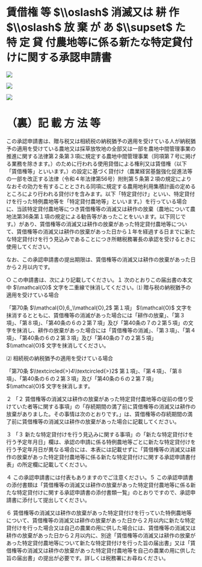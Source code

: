 # 賃借権 等 $\\oslash$ 消滅又は 耕 作 $\\oslash$ 放 棄 が あ $\\supset$ た 特 定 貸 付農地等に係る新たな特定貸付けに関する承認申請書

![](https://www.nta.go.jp/tmp/ed0bbc0d-f4c1-473b-a4c1-510810c36408/images/85c2a9c50a0d03cbc799cefc3a810b12fdd00cf529035a44d9745d89e8dcf0d9.jpg)

![](https://www.nta.go.jp/tmp/ed0bbc0d-f4c1-473b-a4c1-510810c36408/images/3b76e3fc7b204887cedec51fee308dacfb9f4c273e37d01c21a055b51a8bc4d0.jpg)

![](https://www.nta.go.jp/tmp/ed0bbc0d-f4c1-473b-a4c1-510810c36408/images/f1cf0779aaa086e93f0cbd8890d3635f8ede963382676f7ba74eff5599299b53.jpg)

# （裏）記 載 方 法 等

この承認申請書は、贈与税又は相続税の納税猶予の適用を受けている人が納税猶予の適用を受けている農地又は採草放牧地の全部又は一部を農地中間管理事業の推進に関する法律第２条第３項に規定する農地中間管理事業（同項第７号に掲げる業務を除きます。）のために行われる使用貸借による権利又は賃借権（以下「賃借権等」といいます。）の設定に基づく貸付け（農業経営基盤強化促進法等の一部を改正する法律（令和４年法律第56号）附則第５条第２項の規定によりなおその効力を有することとされる同項に規定する農用地利用集積計画の定めるところにより行われる貸付けを含みます。以下「特定貸付け」といい、特定貸付けを行った特例農地等を「特定貸付農地等」といいます。）を行っている場合に、当該特定貸付農地等につき賃借権等の消滅又は耕作の放棄（農地について農地法第36条第１項の規定による勧告等があったことをいいます。以下同じです。）があり、賃借権等の消滅又は耕作の放棄があった特定貸付農地等について、賃借権等の消滅又は耕作の放棄があった日から１年を経過する日までに新たな特定貸付けを行う見込みであることにつき所轄税務署長の承認を受けるときに使用してください。

なお、この承認申請書の提出期限は、賃借権等の消滅又は耕作の放棄があった日から２月以内です。

○ この申請書は、次により記載してください。１ 次のとおりこの届出書の本文中 $\\mathcal{O}$ 文字を二重線で抹消してください。⑴ 贈与税の納税猶予の適用を受けている場合

「第70条 $\\mathcal{O},6,,\\mathcal{O},2$ 第１項」 $\\mathcal{O}$ 文字を抹消するとともに、賃借権等の消滅があった場合には「耕作の放棄」、「第３項」、「第８項」、「第40条の６の２第７項」及び「第40条の７の２第５項」の文字を抹消し、耕作の放棄があった場合には「賃借権等の消滅」、「第３項」、「第４項」、「第40条の６の２第３項」及び「第40条の７の２第５項」 $\\mathcal{O}$ 文字を抹消してください。

⑵ 相続税の納税猶予の適用を受けている場合

「第70条 $\\textcircled{>}4\\textcircled{>}2$ 第１項」、「第４項」、「第８項」、「第40条の６の２第３項」及び「第40条の６の２第７項」 $\\mathcal{O}$ 文字を抹消します。

２ 「２ 賃借権等の消滅又は耕作の放棄があった特定貸付農地等の従前の借り受けていた者等に関する事項」の「存続期間の満了前に賃借権等の消滅又は耕作の放棄がありました。その事情は次のとおりです。」は、賃借権等の存続期間の満了前に賃借権等の消滅又は耕作の放棄があった場合に記載してください。

３ 「３ 新たな特定貸付けを行う見込みに関する事項」の「新たな特定貸付けを行う予定年月日」欄は、承認の申請に係る特例農地等ごとに新たな特定貸付けを行う予定年月日が異なる場合には、本表には記載せずに「賃借権等の消滅又は耕作の放棄があった特定貸付農地等に係る新たな特定貸付けに関する承認申請書付表」の所定欄に記載してください。

４ この承認申請書には付表もありますのでご注意ください。５ この承認申請書の添付書類は「賃借権等の消滅又は耕作の放棄があった特定貸付農地等に係る新たな特定貸付けに関する承認申請書の添付書類一覧」のとおりですので、承認申請書に添付して提出してください。

６ 賃借権等の消滅又は耕作の放棄があった特定貸付けを行っていた特例農地等について、賃借権等の消滅又は耕作の放棄があった日から２月以内に新たな特定貸付けを行った場合又は自己の農業の用に供した場合には、賃借権等の消滅又は耕作の放棄があった日から２月以内に、別途「賃借権等の消滅又は耕作の放棄があった特定貸付農地等について新たな特定貸付けを行った旨の届出書」又は「賃借権等の消滅又は耕作の放棄があった特定貸付農地等を自己の農業の用に供した旨の届出書」の提出が必要です。詳しくは税務署にお尋ねください。